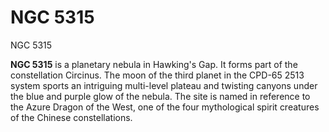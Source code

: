# NGC 5315
NGC 5315
 		 	 

**NGC 5315** is a planetary nebula in Hawking's Gap. It forms part of the constellation Circinus. The moon of the third planet in the CPD-65 2513 system sports an intriguing multi-level plateau and twisting canyons under the blue and purple glow of the nebula. The site is named in reference to the Azure Dragon of the West, one of the four mythological spirit creatures of the Chinese constellations.